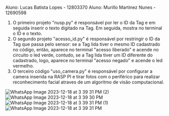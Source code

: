 Aluno: Lucas Batista Lopes - 12803370
Aluno: Murillo Martinez Nunes - 12690598

1) O primeiro projeto "nusp.py" é responsável por ler o ID da Tag e em seguida inserir o texto digitado na Tag. Em seguida, mostra no terminal o ID e o texto.
2) O segundo projeto "acesso_id.py" é responsável por restringir o ID da Tag que passa pelo sensor: se a Tag lida tiver o mesmo ID cadastrado no código, então, aparece no terminal "acesso liberado" e acende no circuito o led verde, contudo, se a Tag lida tiver um ID diferente do cadastrado, logo, aparece no terminal "acesso negado" e acende o led vermelho.
3) O terceiro código "uso_camera.py" é responsável por configurar a camera inserida na RASP PI e tirar fotos com o periférico para realizar reconhecimento facial atraves de um algoritmo de visão computacional.   



![WhatsApp Image 2023-12-18 at 3 39 31 PM (2)](https://github.com/LUCASBLOP/SEL0337/assets/113633685/fd3a849f-5510-41e6-905d-b9691fc247a9)
![WhatsApp Image 2023-12-18 at 3 39 30 PM](https://github.com/LUCASBLOP/SEL0337/assets/113633685/e0f2e9f3-7ecb-4b11-a67e-bee05793f832)
![WhatsApp Image 2023-12-18 at 3 39 31 PM (1)](https://github.com/LUCASBLOP/SEL0337/assets/113633685/cfd2046f-2f42-4fe3-bb44-ec9ef8d42bc0)
![WhatsApp Image 2023-12-18 at 3 39 31 PM](https://github.com/LUCASBLOP/SEL0337/assets/113633685/a840d507-e99e-4830-81ec-301b0babfb11)


